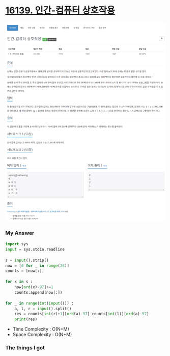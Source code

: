 # [16139. 인간-컴퓨터 상호작용](https://www.acmicpc.net/problem/16139)

![image](Problem.png)



### My Answer

```python
import sys
input = sys.stdin.readline

s = input().strip()
now = [0 for _ in range(26)]
counts = [now[:]]

for x in s : 
    now[ord(x)-97]+=1
    counts.append(now[:])

for _ in range(int(input())) : 
    a, l, r = input().split()
    res = counts[int(r)+1][ord(a)-97]-counts[int(l)][ord(a)-97]
    print(res)
```

* Time Complexity : O(N+M)
* Space Complexity : O(N+M)



### The things I got
